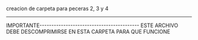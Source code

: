 creacion de carpeta para peceras 2, 3 y 4

---------------------------------------------------
IMPORTANTE------------------------------------------
ESTE ARCHIVO DEBE DESCOMPRIMIRSE EN ESTA CARPETA PARA QUE FUNCIONE
